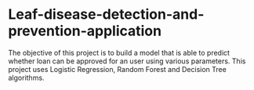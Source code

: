 # Leaf-disease-detection-and-prevention-application
The objective of this project is to build a model that is able to predict whether loan can be approved for an user using various parameters. This project uses Logistic Regression, Random Forest and Decision Tree algorithms.
